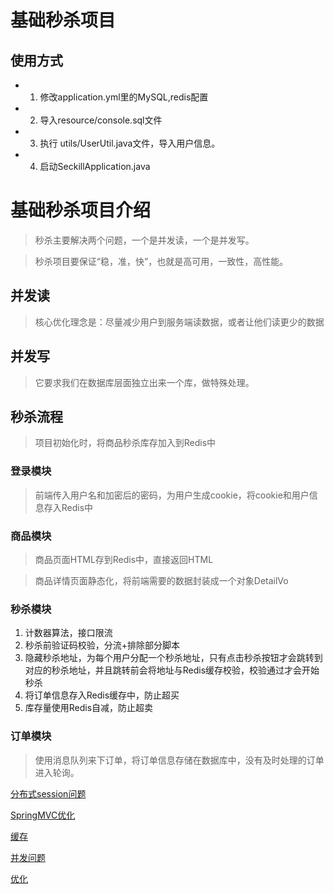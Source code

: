 # 基础秒杀项目

## 使用方式
- 1. 修改application.yml里的MySQL,redis配置
- 2. 导入resource/console.sql文件
- 3. 执行 utils/UserUtil.java文件，导入用户信息。
- 4. 启动SeckillApplication.java

# 基础秒杀项目介绍

> 秒杀主要解决两个问题，一个是并发读，一个是并发写。


> 秒杀项目要保证“稳，准，快”，也就是高可用，一致性，高性能。


## 并发读

> 核心优化理念是：尽量减少用户到服务端读数据，或者让他们读更少的数据


## 并发写

> 它要求我们在数据库层面独立出来一个库，做特殊处理。


## 秒杀流程

> 项目初始化时，将商品秒杀库存加入到Redis中


### 登录模块

> 前端传入用户名和加密后的密码，为用户生成cookie，将cookie和用户信息存入Redis中


### 商品模块

> 商品页面HTML存到Redis中，直接返回HTML


> 商品详情页面静态化，将前端需要的数据封装成一个对象DetailVo


### 秒杀模块

1. 计数器算法，接口限流
2. 秒杀前验证码校验，分流+排除部分脚本
3. 隐藏秒杀地址，为每个用户分配一个秒杀地址，只有点击秒杀按钮才会跳转到对应的秒杀地址，并且跳转前会将地址与Redis缓存校验，校验通过才会开始秒杀
4. 将订单信息存入Redis缓存中，防止超买
5. 库存量使用Redis自减，防止超卖

### 订单模块

> 使用消息队列来下订单，将订单信息存储在数据库中，没有及时处理的订单进入轮询。




[分布式session问题](学习总结/%E5%88%86%E5%B8%83%E5%BC%8Fsession%E9%97%AE%E9%A2%98/%E5%88%86%E5%B8%83%E5%BC%8Fsession%E9%97%AE%E9%A2%98.md)

[SpringMVC优化](学习总结/SpringMVC%E4%BC%98%E5%8C%96/SpringMVC%E4%BC%98%E5%8C%96.md)

[缓存](学习总结/%E7%BC%93%E5%AD%98/%E7%BC%93%E5%AD%98.md)

[并发问题](学习总结/%E5%B9%B6%E5%8F%91%E9%97%AE%E9%A2%98/%E5%B9%B6%E5%8F%91%E9%97%AE%E9%A2%98.md)

[优化](学习总结/%E4%BC%98%E5%8C%96/%E4%BC%98%E5%8C%96.md)
